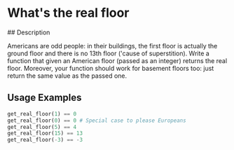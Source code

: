# What's the real floor

## Description

Americans are odd people: in their buildings, the first floor is actually the ground floor and there is no 13th floor ('cause of superstition).
Write a function that given an American floor (passed as an integer) returns the real floor.
Moreover, your function should work for basement floors too: just return the same value as the passed one.

## Usage Examples

```python
get_real_floor(1) == 0
get_real_floor(0) == 0 # Special case to please Europeans
get_real_floor(5) == 4
get_real_floor(15) == 13
get_real_floor(-3) == -3
```
